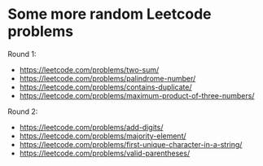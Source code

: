 # Some more random Leetcode problems

Round 1:
- https://leetcode.com/problems/two-sum/
- https://leetcode.com/problems/palindrome-number/
- https://leetcode.com/problems/contains-duplicate/
- https://leetcode.com/problems/maximum-product-of-three-numbers/

Round 2:
- https://leetcode.com/problems/add-digits/
- https://leetcode.com/problems/majority-element/
- https://leetcode.com/problems/first-unique-character-in-a-string/
- https://leetcode.com/problems/valid-parentheses/
